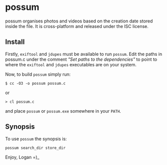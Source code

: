 possum
======

possum organises photos and videos based on the creation date stored
inside the file. It is cross-platform and released under the ISC license.


Install
-------

Firstly, `exiftool` and `jdupes` must be available to run `possum`.
Edit the paths in possum.c under the comment *"Set paths to the dependencies"*
to point to where the `exiftool` and `jdupes` executables are on your
system.

Now, to build `possum` simply run:
```
$ cc -O3 -o possum possum.c
```
or
```
> cl possum.c
```
and place `possum` or `possum.exe` somewhere in your `PATH`.


Synopsis
--------

To use `possum` the synopsis is:

```
possum search_dir store_dir
```

Enjoy,
Logan =)_
